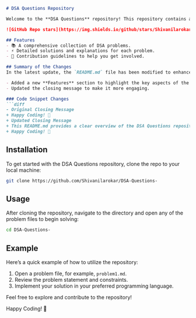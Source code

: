 ```markdown
# DSA Questions Repository

Welcome to the **DSA Questions** repository! This repository contains a collection of Data Structures and Algorithms (DSA) problems designed to help you enhance your coding skills.

![GitHub Repo stars](https://img.shields.io/github/stars/Shivanilarokar/DSA-Questions-) ![GitHub forks](https://img.shields.io/github/forks/Shivanilarokar/DSA-Questions-) ![GitHub issues](https://img.shields.io/github/issues/Shivanilarokar/DSA-Questions-)

## Features
- 📚 A comprehensive collection of DSA problems.
- ⚡ Detailed solutions and explanations for each problem.
- 🤖 Contribution guidelines to help you get involved.

## Summary of the Changes
In the latest update, the `README.md` file has been modified to enhance clarity and improve formatting. Here are the key changes made:

- Added a new **Features** section to highlight the key aspects of the repository.
- Updated the closing message to make it more engaging.

### Code Snippet Changes
```diff
- Original Closing Message
+ Happy Coding! 🎉
+ Updated Closing Message
+ This README.md provides a clear overview of the DSA Questions repository, highlights its features, and summarizes the recent changes made to the documentation.
+ Happy Coding! 🚀
```

## Installation
To get started with the DSA Questions repository, clone the repo to your local machine:

```bash
git clone https://github.com/Shivanilarokar/DSA-Questions-
```

## Usage
After cloning the repository, navigate to the directory and open any of the problem files to begin solving:

```bash
cd DSA-Questions-
```

## Example
Here’s a quick example of how to utilize the repository:

1. Open a problem file, for example, `problem1.md`.
2. Review the problem statement and constraints.
3. Implement your solution in your preferred programming language.

Feel free to explore and contribute to the repository!

Happy Coding! 🚀
```